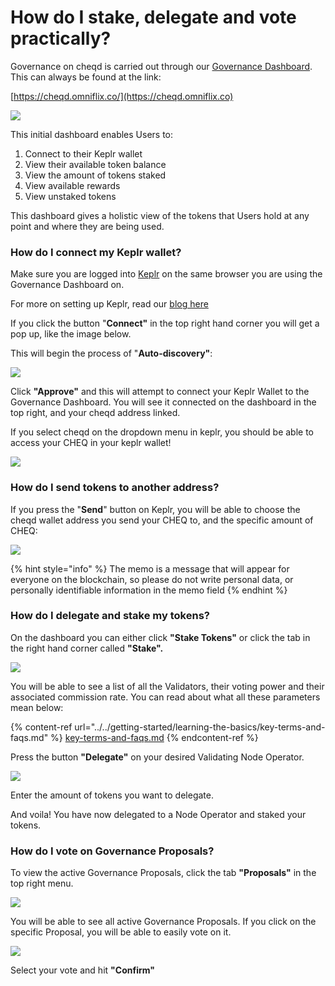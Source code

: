 # How do I stake, delegate and vote practically?

Governance on cheqd is carried out through our [Governance Dashboard](https://cheqd.omniflix.co). This can always be found at the link:

[https://cheqd.omniflix.co/](https://cheqd.omniflix.co)

![](<../../.gitbook/assets/image (2) (1).png>)

This initial dashboard enables Users to:

1. Connect to their Keplr wallet
2. View their available token balance
3. View the amount of tokens staked
4. View available rewards
5. View unstaked tokens

This dashboard gives a holistic view of the tokens that Users hold at any point and where they are being used.

### How do I connect my Keplr wallet?

Make sure you are logged into [Keplr](https://www.keplr.app) on the same browser you are using the Governance Dashboard on.

For more on setting up Keplr, read our [blog here](https://blog.cheqd.io/were-launching-the-cheq-token-very-soon-here-s-how-you-can-get-ready-8fc6a7833fbb)

If you click the button "**Connect"** in the top right hand corner you will get a pop up, like the image below.&#x20;

This will begin the process of "**Auto-discovery"**:

![](<../../.gitbook/assets/image (3) (1).png>)

Click **"Approve"** and this will attempt to connect your Keplr Wallet to the Governance Dashboard. You will see it connected on the dashboard in the top right, and your cheqd address linked.&#x20;

If you select cheqd on the dropdown menu in keplr, you should be able to access your CHEQ in your keplr wallet!

![](<../../.gitbook/assets/cheq keplr.png>)

### How do I send tokens to another address?

If you press the "**Send**" button on Keplr, you will be able to choose the cheqd wallet address you send your CHEQ to, and the specific amount of CHEQ:

![](<../../.gitbook/assets/image (5).png>)

{% hint style="info" %}
The memo is a message that will appear for everyone on the blockchain, so please do not write personal data, or personally identifiable information in the memo field
{% endhint %}

### How do I delegate and stake my tokens?

On the dashboard you can either click **"Stake Tokens"** or click the tab in the right hand corner called **"Stake".**

![](<../../.gitbook/assets/image (6) (1).png>)

You will be able to see a list of all the Validators, their voting power and their associated commission rate. You can read about what all these parameters mean below:

{% content-ref url="../../getting-started/learning-the-basics/key-terms-and-faqs.md" %}
[key-terms-and-faqs.md](../../getting-started/learning-the-basics/key-terms-and-faqs.md)
{% endcontent-ref %}

Press the button **"Delegate"** on your desired Validating Node Operator.&#x20;

&#x20;

![](<../../.gitbook/assets/image (7) (1).png>)

Enter the amount of tokens you want to delegate.

And voila! You have now delegated to a Node Operator and staked your tokens.&#x20;

### How do I vote on Governance Proposals?

To view the active Governance Proposals, click the tab **"Proposals"** in the top right menu.&#x20;

![](../../.gitbook/assets/image.png)

You will be able to see all active Governance Proposals. If you click on the specific Proposal, you will be able to easily vote on it.&#x20;

![](<../../.gitbook/assets/image (5) (1).png>)

Select your vote and hit **"Confirm"**
